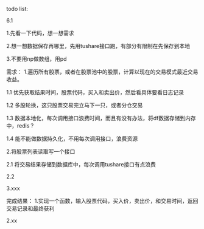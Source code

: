 todo list:

6.1

1.先看一下代码，想一想需求

2.想一想数据保存再哪里，先用tushare接口跑，有部分有限制在先保存到本地

3.不要用np做数组，用pd


需求：
1.遍历所有股票，或者在股票池中的股票，计算以现在的交易模式最近交易收益。
  
   1.1 优先获取结果时间，股票代码，买入和卖出价，然后看具体要看日志记录

   1.2 多股轮换，这只股票交易完立马下一只，或者分仓交易
   
   1.3 数据本地化，每次调用接口浪费时间，而且有没有办法，将df数据存储到内存中，redis？

   1.4 能不能做数据持久化，不用每次调用接口，浪费资源

2.将股票列表读取写一个接口

   2.1  将交易结果存储到数据库中，每次调用tushare接口有点浪费

   2.2  

3.xxx

完成结果：
1.实现一个函数，输入股票代码，买入价，卖出价，和交易时间，返回交易记录和最终获利

2.xx


